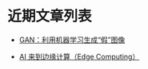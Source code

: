 # 近期文章列表

* [GAN：利用机器学习生成“假”图像](/published/GAN：利用机器学习生成“假”图像.md)

* [AI 来到边缘计算（Edge Computing）](/published/AI来到边缘计算(EdgeComputing).md)